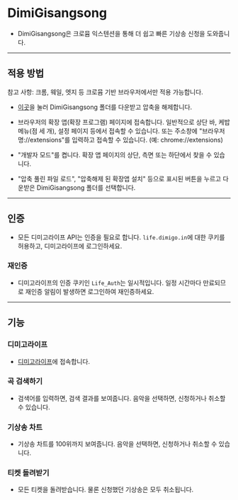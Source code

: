 # DimiGisangsong

- DimiGisangsong은 크로뮴 익스텐션을 통해 더 쉽고 빠른 기상송 신청을 도와줍니다.

---

## 적용 방법

참고 사항: 크롬, 웨일, 엣지 등 크로뮴 기반 브라우저에서만 적용 가능합니다.

- [이곳](https://github.com/header1213/DimiGisangsong/archive/refs/heads/main.zip)을 눌러 DimiGisangsong 폴더를 다운받고 압축을 해제합니다.

- 브라우저의 확장 앱(확장 프로그램) 페이지에 접속합니다. 일반적으로 상단 바, 케밥 메뉴(점 세 개), 설정 페이지 등에서 접속할 수 있습니다. 또는 주소창에 "브라우저명://extensions"를 입력하고 접속할 수 있습니다. (예: chrome://extensions)

- "개발자 모드"를 켭니다. 확장 앱 페이지의 상단, 측면 또는 하단에서 찾을 수 있습니다.

- "압축 풀린 파일 로드", "압축해제 된 확장앱 설치" 등으로 표시된 버튼을 누르고 다운받은 DimiGisangsong 폴더를 선택합니다.

---

## 인증

- 모든 디미고라이프 API는 인증을 필요로 합니다. `life.dimigo.in`에 대한 쿠키를 허용하고, 디미고라이프에 로그인하세요.

### 재인증

- 디미고라이프의 인증 쿠키인 `Life_Auth`는 일시적입니다. 일정 시간마다 만료되므로 재인증 알림이 발생하면 로그인하여 재인증하세요.

---

## 기능

### 디미고라이프

- [디미고라이프](https://life.dimigo.in/)에 접속합니다.

### 곡 검색하기

- 검색어를 입력하면, 검색 결과를 보여줍니다. 음악을 선택하면, 신청하거나 취소할 수 있습니다.

### 기상송 차트

- 기상송 차트를 100위까지 보여줍니다. 음악을 선택하면, 신청하거나 취소할 수 있습니다.

### 티켓 돌려받기

- 모든 티켓을 돌려받습니다. 물론 신청했던 기상송은 모두 취소됩니다.
